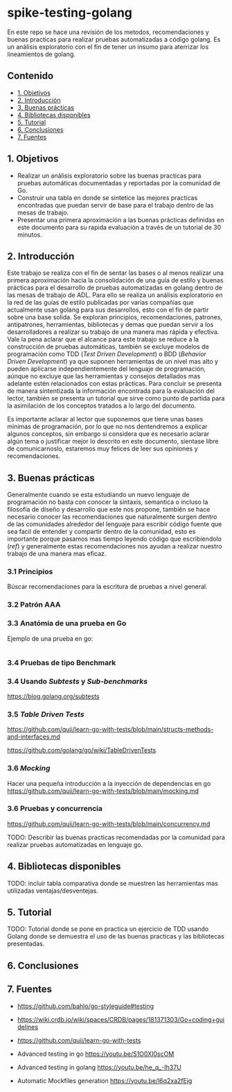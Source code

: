 # spike-testing-golang
En este repo se hace una revisión de los metodos, recomendaciones y buenas practicas para realizar pruebas automatizadas a código golang. Es un análisis exploratorio con el fin de tener un insumo para aterrizar los lineamientos de golang.

## Contenido

- [1. Objetivos](#1-objetivos)
- [2. Introducción](#2-introduccion)
- [3. Buenas prácticas](#3-buenas-practicas)
- [4. Bibliotecas disponibles](#4-bibliotecas-disponibles)
- [5. Tutorial](#5-tutorial)
- [6. Conclusiones](#6-conclusiones)
- [7. Fuentes](#7-fuentes)

## 1. Objetivos

- Realizar un análisis exploratorio sobre las buenas practicas para pruebas automáticas documentadas y reportadas por la comunidad de Go.
- Construir una tabla en donde se sintetice las mejores practicas encontradas que puedan servir de base para el trabajo dentro de las mesas de trabajo.
- Presentar una primera aproximación a las buenas prácticas definidas en este documento para su rapida evaluación a través de un tutorial de 30 minutos.

## 2. Introducción

Este trabajo se realiza con el fin de sentar las bases o al menos realizar una primera aproximación hacia la consolidación de una guía de estilo y buenas prácticas para el desarrollo de pruebas automatizadas en golang dentro de las mesas de trabajo de ADL. Para ello se realiza un análisis exploratorio en la red de las guías de estilo publicadas por varias compañías que actualmente usan golang para sus desarrollos, esto con el fin de partir sobre una base solida. Se exploran principios, recomendaciones, patrones, antipatrones, herramientas, bibliotecas y demas que puedan servir a los desarrolladores a realizar su trabajo de una manera mas rápida y efectiva. Vale la pena aclarar que el alcance para este trabajo se reduce a la construcción de pruebas automáticas, también se excluye modelos de programación como TDD (_Test Driven Development_) o BDD (_Behavior Driven Development_) ya que suponen herramientas de un nivel mas alto y pueden aplicarse independientemente del lenguaje de programación, aúnque no excluye que las herramientas y consejos detallados mas adelante estén relacionados con estas prácticas. Para concluir se presenta de manera sintentizada la información encontrada para la evaluación del lector, también se presenta un tutorial que sirve como punto de partida para la asimilación de los conceptos tratados a lo largo del documento.

Es importante aclarar al lector que suponemos que tiene unas bases minimas de programación, por lo que no nos dentendremos a explicar algunos conceptos, sin embargo si considera que es necesario aclarar algún tema o justificar mejor lo descrito en este documento, sientase libre de comunicarnoslo, estaremos muy felices de leer sus opiniones y recomendaciones.

## 3. Buenas prácticas

Generalmente cuando se esta estudiando un nuevo lenguaje de programación no basta con conocer la sintaxis, semantica o incluso la filosofía de diseño y desarrollo que este nos propone, también se hace necesario conocer las recomendaciones que naturalmente surgen dentro de las comunidades alrededor del lenguaje para escribir código fuente que sea facil de entender y compartir dentro de la comunidad, esto es importante porque pasamos mas tiempo leyendo código que escribiendolo (*ref*) y generalmente estas recomendaciones nos ayudan a realizar nuestro trabajo de una manera mas eficaz. 


### 3.1 Principios

Búscar recomendaciones para la escritura de pruebas a nivel general.

### 3.2 Patrón AAA

### 3.3 Anatómia de una prueba en Go

Ejemplo de una prueba en go:
```go

```

### 3.4 Pruebas de tipo Benchmark

### 3.4 Usando _Subtests_ y _Sub-benchmarks_

https://blog.golang.org/subtests

### 3.5 _Table Driven Tests_

https://github.com/quii/learn-go-with-tests/blob/main/structs-methods-and-interfaces.md

https://github.com/golang/go/wiki/TableDrivenTests


### 3.6 _Mocking_

Hacer una pequeña introducción a la inyección de dependencias en go
https://github.com/quii/learn-go-with-tests/blob/main/mocking.md

### 3.6 Pruebas y concurrencia

https://github.com/quii/learn-go-with-tests/blob/main/concurrency.md

TODO: Describir las buenas practicas recomendadas por la comunidad para realizar pruebas automatizadas en lenguaje go.

## 4. Bibliotecas disponibles

TODO: incluir tabla comparativa donde se muestren las herramientas mas utilizadas ventajas/desventejas.

## 5. Tutorial

TODO: Tutorial donde se pone en practica un ejercicio de TDD usando Golang donde se demuestra el uso de las buenas practicas y las bibliotecas presentadas.

## 6. Conclusiones

## 7. Fuentes

- https://github.com/bahlo/go-styleguide#testing
- https://wiki.crdb.io/wiki/spaces/CRDB/pages/181371303/Go+coding+guidelines
- https://github.com/quii/learn-go-with-tests

- Advanced testing in go https://youtu.be/S1O0XI0scOM
- Advanced testing in golang https://youtu.be/he_q_-Ih37U
- Automatic Mockfiles generation https://youtu.be/l6q2xa2fEjg



